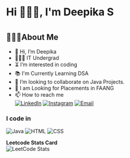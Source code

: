 <!---
deepikaaselvam/deepikaaselvam is a ✨ special ✨ repository because its `README.md` (this file) appears on your GitHub profile.
You can click the Preview link to take a look at your changes.
--->
<h1 align="left">Hi 🙋🏼‍♀️, I'm Deepika S</h1>
<h1 align="left"></h1>


## 👩🏻‍💻About Me
- 👋 Hi, I’m Deepika <br>
- 👩🏻‍💻 IT Undergrad
- ⏳ I’m interested in coding<br>
- 📚 I'm Currently Learning DSA <br>
- 👯 I’m looking to collaborate on Java Projects.
- 🤔   I am Looking for Placements in FAANG
- 📫 How to reach me
<br />[![LinkedIn](https://img.shields.io/badge/LinkedIn-0077B5?style=for-the-badge&logo=linkedin&logoColor=white)](https://www.linkedin.com/in/deepika-s-35a61b258/)  [![Instagram](https://img.shields.io/badge/Instagram-E4405F?style=for-the-badge&logo=instagram&logoColor=white)](https://www.instagram.com/deepzzzz._.s/)  [![Email](https://img.shields.io/badge/Email-D14836?style=for-the-badge&logo=gmail&logoColor=white)](mailto:deepikaselvam.16@gmail.com)

### I code in
![Java](https://img.icons8.com/color/48/000000/java-coffee-cup-logo.png) ![HTML](https://img.icons8.com/color/48/000000/html-5.png)
 ![CSS](https://img.icons8.com/color/48/000000/css3.png)



**Leetcode Stats Card**
<br>
![LeetCode Stats](https://leetcode.card.workers.dev/Deepika_Selvam?theme=dark&font=baloo&extension=null)
